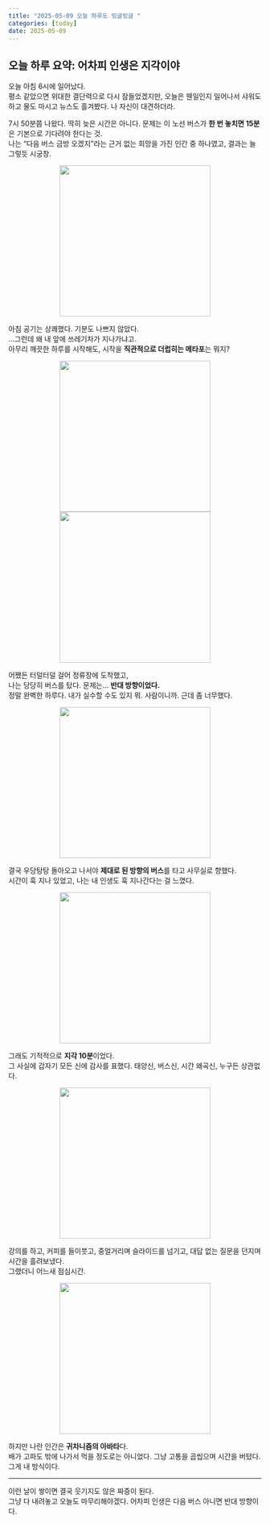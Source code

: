 ```yaml
---
title: "2025-05-09 오늘 하루도 빙글빙글 "
categories: [today]
date: 2025-05-09
---
```


## 오늘 하루 요약: 어차피 인생은 지각이야

오늘 아침 6시에 일어났다.  
평소 같았으면 위대한 결단력으로 다시 잠들었겠지만, 오늘은 웬일인지 일어나서 샤워도 하고 물도 마시고 뉴스도 흘겨봤다. 나 자신이 대견하더라.

7시 50분쯤 나왔다. 딱히 늦은 시간은 아니다. 문제는 이 노선 버스가 **한 번 놓치면 15분**은 기본으로 기다려야 한다는 것.  
나는 “다음 버스 금방 오겠지”라는 근거 없는 희망을 가진 인간 중 하나였고, 결과는 늘 그렇듯 시궁창.

<p align="center">
  <img src="https://github.com/user-attachments/assets/ccd28d6f-38ef-4940-a64c-31c9aeb5e749" width="300"/>
</p>

아침 공기는 상쾌했다. 기분도 나쁘지 않았다.  
…그런데 왜 내 앞에 쓰레기차가 지나가냐고.  
아무리 깨끗한 하루를 시작해도, 시작을 **직관적으로 더럽히는 메타포**는 뭐지?

<p align="center">
  <img src="https://github.com/user-attachments/assets/c4660f7c-c66f-4510-be66-3d24d6f696d8" width="300"/>
  <img src="https://github.com/user-attachments/assets/ae8023f4-fb00-49dc-b6c6-cafe101e3a2c" width="300"/>
</p>

어쨌든 터덜터덜 걸어 정류장에 도착했고,  
나는 당당히 버스를 탔다. 문제는… **반대 방향이었다.**  
정말 완벽한 하루다. 내가 실수할 수도 있지 뭐. 사람이니까. 근데 좀 너무했다.

<p align="center">
  <img src="https://github.com/user-attachments/assets/c3706b7c-273c-4bff-9932-24ba92fc5c6f" width="300"/>
</p>

결국 우당탕탕 돌아오고 나서야 **제대로 된 방향의 버스**를 타고 사무실로 향했다.  
시간이 훅 지나 있었고, 나는 내 인생도 훅 지나간다는 걸 느꼈다.

<p align="center">
  <img src="https://github.com/user-attachments/assets/1f8e5540-d0ac-47ab-bc2b-f83f88fe88c2" width="300"/>
</p>

그래도 기적적으로 **지각 10분**이었다.  
그 사실에 갑자기 모든 신에 감사를 표했다. 태양신, 버스신, 시간 왜곡신, 누구든 상관없다.

<p align="center">
  <img src="https://github.com/user-attachments/assets/8f145730-28fb-4cc9-9ee3-b018d6a7a839" width="300"/>
</p>

강의를 하고, 커피를 들이붓고, 중얼거리며 슬라이드를 넘기고, 대답 없는 질문을 던지며 시간을 흘려보냈다.  
그랬더니 어느새 점심시간.

<p align="center">
  <img src="https://github.com/user-attachments/assets/3a1f1a26-3c30-4e5a-a8a7-ebbba98c8356" width="300"/>
</p>

하지만 나란 인간은 **귀차니즘의 아바타**다.  
배가 고파도 밖에 나가서 먹을 정도로는 아니었다. 그냥 고통을 곱씹으며 시간을 버텼다. 그게 내 방식이다.

---

이런 날이 쌓이면 결국 웃기지도 않은 짜증이 된다.  
그냥 다 내려놓고 오늘도 마무리해야겠다. 어차피 인생은 다음 버스 아니면 반대 방향이다.
